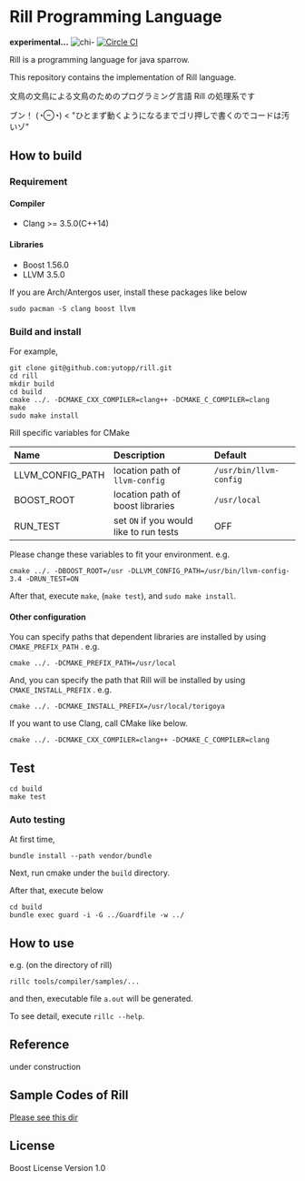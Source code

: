 # Rill Programming Language
**experimental...**
![chi-](http://yutopp.net/image/chi-.png "Bun")
[![Circle CI](https://circleci.com/gh/yutopp/rill.png?style=badge)](https://circleci.com/gh/yutopp/rill)

Rill is a programming language for java sparrow.

This repository contains the implementation of Rill language.

文鳥の文鳥による文鳥のためのプログラミング言語 Rill の処理系です

ブン！ (◔⊖◔) < "ひとまず動くようになるまでゴリ押しで書くのでコードは汚いゾ"


## How to build
### Requirement
#### Compiler
- Clang >= 3.5.0(C++14)

#### Libraries
- Boost 1.56.0
- LLVM 3.5.0

If you are Arch/Antergos user, install these packages like below
```
sudo pacman -S clang boost llvm
```

### Build and install
For example,
```
git clone git@github.com:yutopp/rill.git
cd rill
mkdir build
cd build
cmake ../. -DCMAKE_CXX_COMPILER=clang++ -DCMAKE_C_COMPILER=clang
make
sudo make install
```
Rill specific variables for CMake

|Name|Description|Default|
|:--|:--|:--|
|LLVM_CONFIG_PATH | location path of `llvm-config` | `/usr/bin/llvm-config` |
|BOOST_ROOT| location path of boost libraries | `/usr/local` |
|RUN_TEST| set `ON` if you would like to run tests | OFF |
Please change these variables to fit your environment.
e.g.
```
cmake ../. -DBOOST_ROOT=/usr -DLLVM_CONFIG_PATH=/usr/bin/llvm-config-3.4 -DRUN_TEST=ON
```

After that, execute `make`, (`make test`),  and `sudo make install`.


#### Other configuration
You can specify paths that dependent libraries are installed by using `CMAKE_PREFIX_PATH` . e.g.

```
cmake ../. -DCMAKE_PREFIX_PATH=/usr/local
```

And, you can specify the path that Rill will be installed by using `CMAKE_INSTALL_PREFIX` . e.g.

```
cmake ../. -DCMAKE_INSTALL_PREFIX=/usr/local/torigoya
```

If you want to use Clang, call CMake like below.

```
cmake ../. -DCMAKE_CXX_COMPILER=clang++ -DCMAKE_C_COMPILER=clang
```

## Test
```
cd build
make test
```

### Auto testing
At first time,
```
bundle install --path vendor/bundle
```

Next, run cmake under the `build` directory.

After that, execute below
```
cd build
bundle exec guard -i -G ../Guardfile -w ../
```


## How to use
e.g. (on the directory of rill)
```
rillc tools/compiler/samples/...
```
and then, executable file `a.out` will be generated.

To see detail, execute `rillc --help`.


## Reference

under construction


## Sample Codes of Rill
[Please see this dir](tools/compiler/samples)


## License

Boost License Version 1.0
